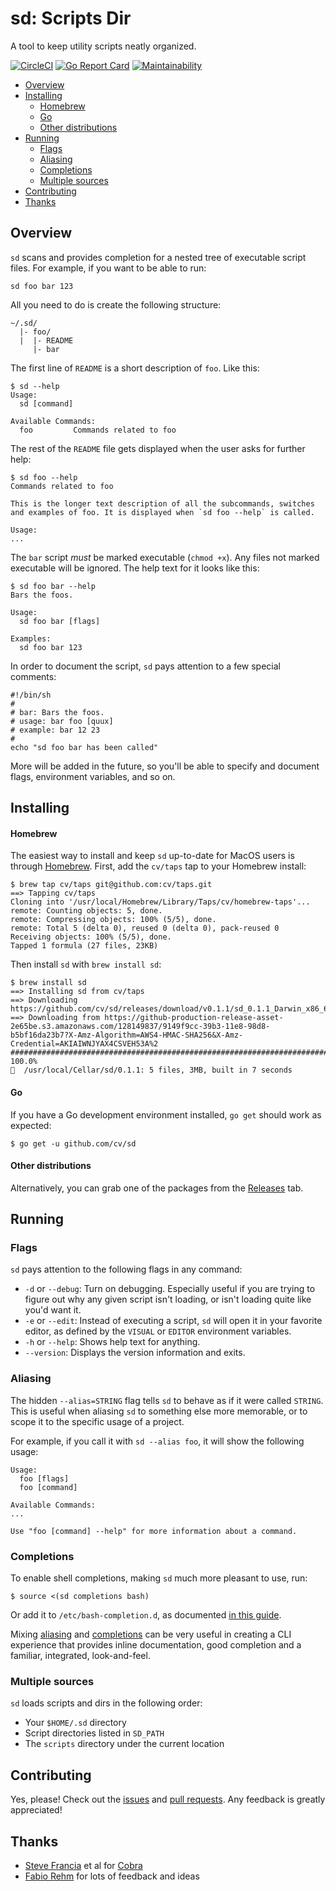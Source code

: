 # sd: Scripts Dir

A tool to keep utility scripts neatly organized.

[![CircleCI](https://circleci.com/gh/cv/sd.svg?style=svg)](https://circleci.com/gh/cv/sd)
[![Go Report Card](https://goreportcard.com/badge/github.com/cv/sd)](https://goreportcard.com/report/github.com/cv/sd)
[![Maintainability](https://api.codeclimate.com/v1/badges/8225cfac541d3281e160/maintainability)](https://codeclimate.com/github/cv/sd/maintainability)

<!-- toc -->

- [Overview](#overview)
- [Installing](#installing)
    + [Homebrew](#homebrew)
    + [Go](#go)
    + [Other distributions](#other-distributions)
- [Running](#running)
  * [Flags](#flags)
  * [Aliasing](#aliasing)
  * [Completions](#completions)
  * [Multiple sources](#multiple-sources)
- [Contributing](#contributing)
- [Thanks](#thanks)

<!-- tocstop -->

## Overview

`sd` scans and provides completion for a nested tree of executable script files. For example, if you want to be able to run:

```shell
sd foo bar 123
```

All you need to do is create the following structure:

```
~/.sd/
  |- foo/
  |  |- README
     |- bar
```

The first line of `README` is a short description of `foo`. Like this:

```
$ sd --help
Usage:
  sd [command]

Available Commands:
  foo         Commands related to foo
```

The rest of the `README` file gets displayed when the user asks for further help:

```
$ sd foo --help
Commands related to foo

This is the longer text description of all the subcommands, switches
and examples of foo. It is displayed when `sd foo --help` is called.

Usage:
...
```

The `bar` script *must* be marked executable (`chmod +x`). Any files not marked executable will be ignored. The help text for it looks like this:

```
$ sd foo bar --help
Bars the foos.

Usage:
  sd foo bar [flags]

Examples:
  sd foo bar 123
```

In order to document the script, `sd` pays attention to a few special comments:

```shell
#!/bin/sh
#
# bar: Bars the foos.
# usage: bar foo [quux]
# example: bar 12 23
#
echo "sd foo bar has been called"
```

More will be added in the future, so you'll be able to specify and document flags, environment variables, and so on.

## Installing

#### Homebrew

The easiest way to install and keep `sd` up-to-date for MacOS users is through [Homebrew](https://brew.sh). First, add the `cv/taps` tap to your Homebrew install:

```
$ brew tap cv/taps git@github.com:cv/taps.git
==> Tapping cv/taps
Cloning into '/usr/local/Homebrew/Library/Taps/cv/homebrew-taps'...
remote: Counting objects: 5, done.
remote: Compressing objects: 100% (5/5), done.
remote: Total 5 (delta 0), reused 0 (delta 0), pack-reused 0
Receiving objects: 100% (5/5), done.
Tapped 1 formula (27 files, 23KB)
```

Then install `sd` with `brew install sd`:

```
$ brew install sd
==> Installing sd from cv/taps
==> Downloading https://github.com/cv/sd/releases/download/v0.1.1/sd_0.1.1_Darwin_x86_64.tar.gz
==> Downloading from https://github-production-release-asset-2e65be.s3.amazonaws.com/128149837/9149f9cc-39b3-11e8-98d8-b5bf16da23b7?X-Amz-Algorithm=AWS4-HMAC-SHA256&X-Amz-Credential=AKIAIWNJYAX4CSVEH53A%2
######################################################################## 100.0%
🍺  /usr/local/Cellar/sd/0.1.1: 5 files, 3MB, built in 7 seconds
```

#### Go

If you have a Go development environment installed, `go get` should work as expected:

```shell
$ go get -u github.com/cv/sd
```

#### Other distributions

Alternatively, you can grab one of the packages from the [Releases](https://github.com/cv/sd/releases) tab.

## Running

### Flags

`sd` pays attention to the following flags in any command:

* `-d` or `--debug`: Turn on debugging. Especially useful if you are trying to figure out why any given script isn't loading, or isn't loading quite like you'd want it.
* `-e` or `--edit`: Instead of executing a script, `sd` will open it in your favorite editor, as defined by the `VISUAL` or `EDITOR` environment variables.
* `-h` or `--help`: Shows help text for anything.
* `--version`: Displays the version information and exits.

### Aliasing

The hidden `--alias=STRING` flag tells `sd` to behave as if it were called `STRING`. This is useful when aliasing `sd` to something else more memorable, or to scope it to the specific usage of a project.

For example, if you call it with `sd --alias foo`, it will show the following usage:

```
Usage:
  foo [flags]
  foo [command]

Available Commands:
...

Use "foo [command] --help" for more information about a command.
```

### Completions

To enable shell completions, making `sd` much more pleasant to use, run:

```shell
$ source <(sd completions bash)
```

Or add it to `/etc/bash-completion.d`, as documented [in this guide](https://debian-administration.org/article/316/An_introduction_to_bash_completion_part_1).

Mixing [aliasing](#aliasing) and [completions](#completions) can be very useful in creating a CLI experience that provides inline documentation, good completion and a familiar, integrated, look-and-feel.

### Multiple sources

`sd` loads scripts and dirs in the following order:

- Your `$HOME/.sd` directory
- Script directories listed in `SD_PATH`
- The `scripts` directory under the current location

## Contributing

Yes, please! Check out the [issues](https://github.com/cv/sd/issues) and [pull requests](https://github.com/cv/sd/pulls). Any feedback is greatly appreciated!

## Thanks

- [Steve Francia](https://github.com/spf13) et al for [Cobra](https://github.com/spf13/cobra)
- [Fabio Rehm](https://github.com/fgrehm) for lots of feedback and ideas
